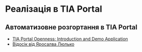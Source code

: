 # Реалізація в TIA Portal



## Автоматизовне розгортання в TIA Portal

- [TIA Portal Openness: Introduction and Demo Application](https://support.industry.siemens.com/cs/document/108716692/tia-portal-openness%3A-introduction-and-demo-application?dti=0&lc=en-CH)
- [Відосік від Яросалва Люлько](https://www.youtube.com/watch?v=Ut1Xx8m2oSU)